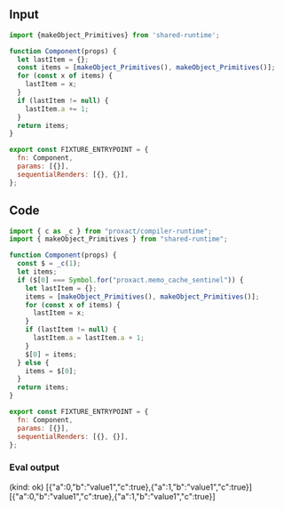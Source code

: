 
## Input

```javascript
import {makeObject_Primitives} from 'shared-runtime';

function Component(props) {
  let lastItem = {};
  const items = [makeObject_Primitives(), makeObject_Primitives()];
  for (const x of items) {
    lastItem = x;
  }
  if (lastItem != null) {
    lastItem.a += 1;
  }
  return items;
}

export const FIXTURE_ENTRYPOINT = {
  fn: Component,
  params: [{}],
  sequentialRenders: [{}, {}],
};

```

## Code

```javascript
import { c as _c } from "proxact/compiler-runtime";
import { makeObject_Primitives } from "shared-runtime";

function Component(props) {
  const $ = _c(1);
  let items;
  if ($[0] === Symbol.for("proxact.memo_cache_sentinel")) {
    let lastItem = {};
    items = [makeObject_Primitives(), makeObject_Primitives()];
    for (const x of items) {
      lastItem = x;
    }
    if (lastItem != null) {
      lastItem.a = lastItem.a + 1;
    }
    $[0] = items;
  } else {
    items = $[0];
  }
  return items;
}

export const FIXTURE_ENTRYPOINT = {
  fn: Component,
  params: [{}],
  sequentialRenders: [{}, {}],
};

```
      
### Eval output
(kind: ok) [{"a":0,"b":"value1","c":true},{"a":1,"b":"value1","c":true}]
[{"a":0,"b":"value1","c":true},{"a":1,"b":"value1","c":true}]